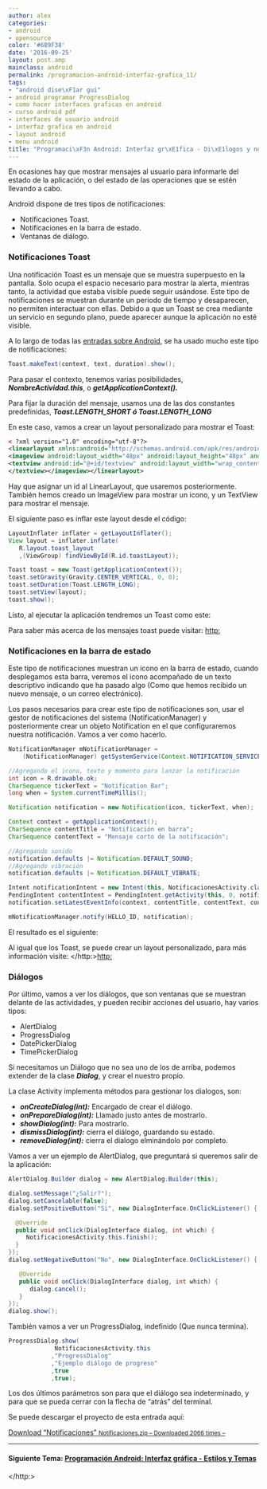 ```yaml
---
author: alex
categories:
- android
- opensource
color: '#689F38'
date: '2016-09-25'
layout: post.amp
mainclass: android
permalink: /programacion-android-interfaz-grafica_11/
tags:
- "android dise\xF1ar gui"
- android programar ProgressDialog
- como hacer interfaces graficas en android
- curso android pdf
- interfaces de usuario android
- interfaz grafica en android
- layout android
- menu android
title: "Programaci\xF3n Android: Interfaz gr\xE1fica - Di\xE1logos y notificaciones"
---
```


En ocasiones hay que mostrar mensajes al usuario para informarle del estado de la aplicación, o del estado de las operaciones que se estén llevando a cabo.

Android dispone de tres tipos de notificaciones:


<!--more--><!--ad-->

  * Notificaciones Toast.
  * Notificaciones en la barra de estado.
  * Ventanas de diálogo.

### Notificaciones Toast

Una notificación Toast es un mensaje que se muestra superpuesto en la pantalla. Solo ocupa el espacio necesario para mostrar la alerta, mientras tanto, la actividad que estaba visible puede seguir usándose. Este tipo de notificaciones se muestran durante un periodo de tiempo y desaparecen, no permiten interactuar con ellas. Debido a que un Toast se crea mediante un servicio en segundo plano, puede aparecer aunque la aplicación no esté visible.

A lo largo de todas las [entradas sobre Android][1], se ha usado mucho este típo de notificaciones:

```java
Toast.makeText(context, text, duration).show();

```

Para pasar el contexto, tenemos varias posibilidades, ***NombreActividad.this***, o ***getApplicationContext().***

Para fijar la duración del mensaje, usamos una de las dos constantes predefinidas, ***Toast.LENGTH\_SHORT ó Toast.LENGTH\_LONG***

En este caso, vamos a crear un layout personalizado para mostrar el Toast:

```xml
< ?xml version="1.0" encoding="utf-8"?>
<linearlayout xmlns:android="http://schemas.android.com/apk/res/android" android:id="@+id/toastLayout" android:orientation="horizontal" android:layout_width="match_parent" android:layout_height="match_parent" android:padding="10dp" android:background="#DAAA">
<imageview android:layout_width="48px" android:layout_height="48px" android:src="@drawable/ok" android:padding="5dip" android:id="@+id/ok">
<textview android:id="@+id/textview" android:layout_width="wrap_content" android:layout_height="fill_parent" android:text="Toast con layout personalizado" android:textcolor="#fff" android:gravity="center_vertical|center_horizontal">
</textview></imageview></linearlayout>

```

Hay que asignar un id al LinearLayout, que usaremos posteriormente. También hemos creado un ImageView para mostrar un icono, y un TextView para mostrar el mensaje.

El siguiente paso es inflar este layout desde el código:

```java
LayoutInflater inflater = getLayoutInflater();
View layout = inflater.inflate(
   R.layout.toast_layout
   ,(ViewGroup) findViewById(R.id.toastLayout));

Toast toast = new Toast(getApplicationContext());
toast.setGravity(Gravity.CENTER_VERTICAL, 0, 0);
toast.setDuration(Toast.LENGTH_LONG);
toast.setView(layout);
toast.show();

```

Listo, al ejecutar la aplicación tendremos un Toast como este:

<div class="separator" >
<a href="https://2.bp.blogspot.com/-r66Zg6aP020/ThsyX24tuCI/AAAAAAAAArk/wWEypxjYmdo/s1600/toastPersonalizado.png"  ><amp-img on="tap:lightbox1" role="button" tabindex="0" layout="responsive" alt="Toast notification Android " title="Toast notification Android"  height="400" width="240" src="https://2.bp.blogspot.com/-r66Zg6aP020/ThsyX24tuCI/AAAAAAAAArk/wWEypxjYmdo/s400/toastPersonalizado.png" /></a>
</div>

Para saber más acerca de los mensajes toast puede visitar: <http:>

### Notificaciones en la barra de estado

Este tipo de notificaciones muestran un icono en la barra de estado, cuando desplegamos esta barra, veremos el icono acompañado de un texto descriptivo indicando que ha pasado algo (Como que hemos recibido un nuevo mensaje, o un correo electrónico).

Los pasos necesarios para crear este tipo de notificaciones son, usar el gestor de notificaciones del sistema (NotificationManager) y posteriormente crear un objeto Notification en el que configuraremos nuestra notificación. Vamos a ver como hacerlo.

```java
NotificationManager mNotificationManager =
    (NotificationManager) getSystemService(Context.NOTIFICATION_SERVICE);

//Agregando el icono, texto y momento para lanzar la notificación
int icon = R.drawable.ok;
CharSequence tickerText = "Notification Bar";
long when = System.currentTimeMillis();

Notification notification = new Notification(icon, tickerText, when);

Context context = getApplicationContext();
CharSequence contentTitle = "Notificación en barra";
CharSequence contentText = "Mensaje corto de la notificación";

//Agregando sonido
notification.defaults |= Notification.DEFAULT_SOUND;
//Agregando vibración
notification.defaults |= Notification.DEFAULT_VIBRATE;

Intent notificationIntent = new Intent(this, NotificacionesActivity.class);
PendingIntent contentIntent = PendingIntent.getActivity(this, 0, notificationIntent, 0);
notification.setLatestEventInfo(context, contentTitle, contentText, contentIntent);

mNotificationManager.notify(HELLO_ID, notification);

```

El resultado es el siguiente:

<div class="separator" >
<a href="https://3.bp.blogspot.com/-pCGwTzNQ89w/Ths04zdOqMI/AAAAAAAAArs/Y1tFR9TKe5I/s1600/notificationBar.png"  ><amp-img on="tap:lightbox1" role="button" tabindex="0" layout="responsive" title="notification bar Android" alt="notification bar Android"  height="400" width="240" src="https://3.bp.blogspot.com/-pCGwTzNQ89w/Ths04zdOqMI/AAAAAAAAArs/Y1tFR9TKe5I/s400/notificationBar.png" /></a>
</div>

Al igual que los Toast, se puede crear un layout personalizado, para más información visite: </http:><http:>

### Diálogos

Por último, vamos a ver los diálogos, que son ventanas que se muestran delante de las actividades, y pueden recibir acciones del usuario, hay varios tipos:

  * AlertDialog
  * ProgressDialog
  * DatePickerDialog
  * TimePickerDialog

Si necesitamos un Diálogo que no sea uno de los de arriba, podemos extender de la clase ***Dialog***, y crear el nuestro propio.

La clase Activity implementa métodos para gestionar los dialogos, son:

  * ***onCreateDialog(int):*** Encargado de crear el diálogo.
  * ***onPrepareDialog(int):*** Llamado justo antes de mostrarlo.
  * ***showDialog(int):*** Para mostrarlo.
  * ***dismissDialog(int):*** cierra el diálogo, guardando su estado.
  * ***removeDialog(int):*** cierra el dialogo elminándolo por completo.

Vamos a ver un ejemplo de AlertDialog, que preguntará si queremos salir de la aplicación:

```java
AlertDialog.Builder dialog = new AlertDialog.Builder(this);

dialog.setMessage("¿Salir?");
dialog.setCancelable(false);
dialog.setPositiveButton("Si", new DialogInterface.OnClickListener() {

  @Override
  public void onClick(DialogInterface dialog, int which) {
     NotificacionesActivity.this.finish();
  }
});
dialog.setNegativeButton("No", new DialogInterface.OnClickListener() {

   @Override
   public void onClick(DialogInterface dialog, int which) {
      dialog.cancel();
   }
});
dialog.show();

```

<div class="separator" >
<a href="https://1.bp.blogspot.com/-GhH6GUJdti0/Ths8m7mMf6I/AAAAAAAAAr0/Ox9Cn6gaLTA/s1600/alertDialog.png"  ><amp-img on="tap:lightbox1" role="button" tabindex="0" layout="responsive" alt="alertDialog Android" title="AlertDialog android"  height="400" width="240" src="https://1.bp.blogspot.com/-GhH6GUJdti0/Ths8m7mMf6I/AAAAAAAAAr0/Ox9Cn6gaLTA/s400/alertDialog.png" /></a>
</div>

También vamos a ver un ProgressDialog, indefinido (Que nunca termina).

```java
ProgressDialog.show(
             NotificacionesActivity.this
            ,"ProgressDialog"
            ,"Ejemplo diálogo de progreso"
            ,true
            ,true);

```

Los dos últimos parámetros son para que el diálogo sea indeterminado, y para que se pueda cerrar con la flecha de &#8220;atrás&#8221; del terminal.

<div class="separator" >
<a href="https://1.bp.blogspot.com/-uf-rVH41HfM/Ths-BUGmQ9I/AAAAAAAAAr8/7JsOXm7ScKs/s1600/progressDialog.png"  ><amp-img on="tap:lightbox1" role="button" tabindex="0" layout="responsive"  height="400" width="240" src="https://1.bp.blogspot.com/-uf-rVH41HfM/Ths-BUGmQ9I/AAAAAAAAAr8/7JsOXm7ScKs/s400/progressDialog.png" /></a>
</div>

Se puede descargar el proyecto de esta entrada aquí:

<a class="aligncenter download-button" href="https://elbauldelprogramador.com/" rel="nofollow"> Download &ldquo;Notificaciones&rdquo; <small>Notificaciones.zip &ndash; Downloaded 2066 times &ndash; </small> </a>

* * *

#### Siguiente Tema: [Programación Android: Interfaz gráfica - Estilos y Temas][2]

 [1]: https://elbauldelprogramador.com/guia-de-desarrollo-android
 [2]: https://elbauldelprogramador.com/programacion-android-interfaz-grafica_18/



</http:>